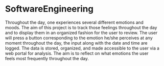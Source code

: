 # SoftwareEngineering

Throughout the day, one experiences several different emotions and moods. The aim of this
project is to track those feelings throughout the day and to display them in an organized fashion
for the user to review. The user will press a button corresponding to the emotion he/she perceives
at any moment throughout the day, the input along with the date and time are logged. The data
is stored, organized, and made accessible to the user via a web portal for analysis. The aim is to
reflect on what emotions the user feels most frequently throughout the day.
